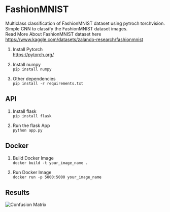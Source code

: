 # FashionMNIST
Multiclass classification of FashionMNIST dataset using pytroch torchvision.   
Simple CNN to classify the FashionMNIST dataset images.   
Read More About FashionMNIST dataset here https://www.kaggle.com/datasets/zalando-research/fashionmnist


1. Install Pytorch   
https://pytorch.org/

2. Install numpy   
`pip install numpy`

3. Other dependencies   
```pip install -r requirements.txt```


## API
1. Install flask   
```pip install flask```

2. Run the flask App   
```python app.py```


## Docker
1. Build Docker Image   
`docker build -t your_image_name . `

2. Run Docker Image   
`docker run -p 5000:5000 your_image_name`


## Results
![Confusion Matrix](data/confusion.jpg "Confusion")
